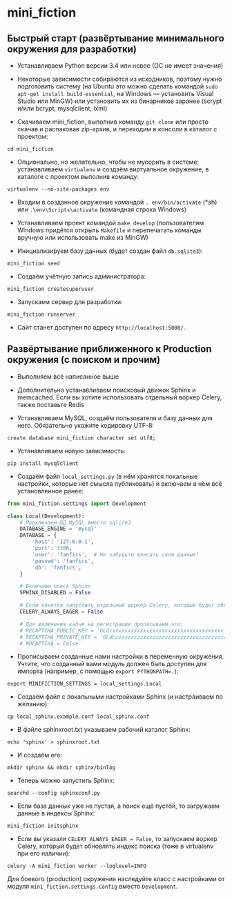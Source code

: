 # mini_fiction


## Быстрый старт (развёртывание минимального окружения для разработки)

* Устанавливаем Python версии 3.4 или новее (ОС не имеет значения)

* Некоторые зависимости собираются из исходников, поэтому нужно подготовить систему (на Ubuntu это можно сделать командой `sudo apt-get install build-essential`, на Windows — установить Visual Studio или MinGW) или установить их из бинарников заранее (scrypt и/или bcrypt, mysqlclient, lxml)

* Скачиваем mini_fiction, выполнив команду `git clone` или просто скачав и распаковав zip-архив, и переходим в консоли в каталог с проектом:

```
cd mini_fiction
```

* Опционально, но желательно, чтобы не мусорить в системе: устанавливаем `virtualenv` и создаём виртуальное окружение, в каталоге с проектом выполнив команду:

```
virtualenv --no-site-packages env
```

* Входим в созданное окружение командой `. env/bin/activate` (*sh) или `.\env\Scripts\activate` (командная строка Windows)

* Устанавливаем проект командой `make develop` (пользователям Windows придётся открыть `Makefile` и перепечатать команды вручную или использовать make из MinGW)

* Инициализируем базу данных (будет создан файл `db.sqlite3`):

```
mini_fiction seed
```

* Создаём учётную запись администратора:

```
mini_fiction createsuperuser
```

* Запускаем сервер для разработки:

```
mini_fiction runserver
```

* Сайт станет доступен по адресу `http://localhost:5000/`.


## Развёртывание приближенного к Production окружения (с поиском и прочим)

* Выполняем всё написанное выше

* Дополнительно устанавливаем поисковый движок Sphinx и memcached.
  Если вы хотите использовать отдельный воркер Celery, также поставьте Redis

* Устанавливаем MySQL, создаём пользователя и базу данных для него.
  Обязательно укажите кодировку UTF-8:

```
create database mini_fiction character set utf8;
```

* Устанавливаем новую зависимость:

```
pip install mysqlclient
```

* Создаём файл `local_settings.py` (в нём хранятся локальные настройки, которые нет смысла публиковать) и включаем в нём всё установленное ранее:

```python
from mini_fiction.settings import Development

class Local(Development):
    # Подключаем БД MySQL вместо sqlite3
    DATABASE_ENGINE = 'mysql'
    DATABASE = {
        'host': '127.0.0.1',
        'port': 3306,
        'user': 'fanfics',  # Не забудьте вписать свои данные!
        'passwd': 'fanfics',
        'db': 'fanfics',
    }

    # Включаем поиск Sphinx
    SPHINX_DISABLED = False

    # Если хочется запустить отдельный воркер Celery, который будет обновлять индекс Sphinx, то прописываем это
    CELERY_ALWAYS_EAGER = False

    # Для включения капчи на регистрации прописываем это:
    # RECAPTCHA_PUBLIC_KEY = '6Ldcxxxxxxxxxxxxxxxxxxxxxxxxxxxxxxxxxxxx'
    # RECAPTCHA_PRIVATE_KEY = '6Ldczzzzzzzzzzzzzzzzzzzzzzzzzzzzzzzzzzzz'
    # NOCAPTCHA = False
```

* Прописываем созданные нами настройки в переменную окружения. Учтите, что созданный вами модуль должен быть доступен для импорта (например, с помощью `export PYTHONPATH=.`):

```
export MINIFICTION_SETTINGS = local_settings.Local
```

* Создаём файл с локальными настройками Sphinx (и настраиваем по желанию):

```
cp local_sphinx.example.conf local_sphinx.conf
```

* В файле sphinxroot.txt указываем рабочий каталог Sphinx:

```
echo 'sphinx' > sphinxroot.txt
```

* И создаём его:

```
mkdir sphinx && mkdir sphinx/binlog
```

* Теперь можно запустить Sphinx:

```
searchd --config sphinxconf.py
```

* Если база данных уже не пустая, а поиск ещё пустой, то загружаем данные в индексы Sphinx:

```
mini_fiction initsphinx
```

* Если вы указали `CELERY_ALWAYS_EAGER = False`, то запускаем воркер Celery, который будет обновлять индекс поиска (тоже в virtualenv при его наличии):

```
celery -A mini_fiction worker --loglevel=INFO
```

Для боевого (production) окружения наследуйте класс с настройками от модуля `mini_fiction.settings.Config` вместо `Development`.
